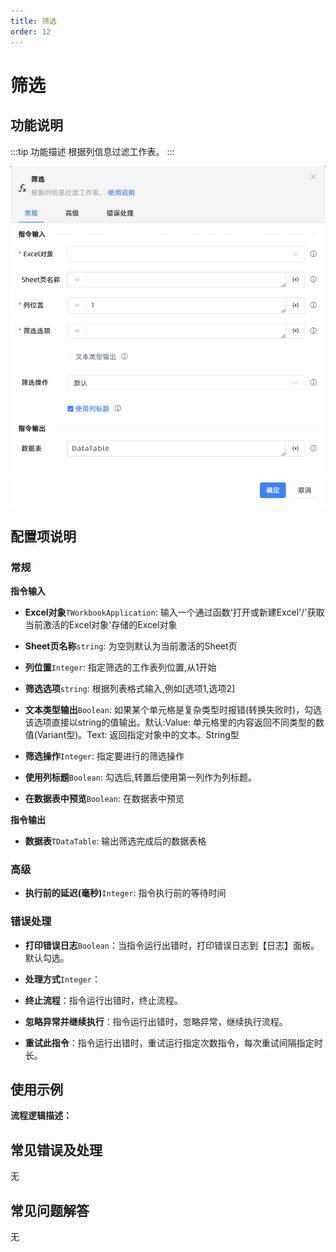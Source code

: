 ```yaml
---
title: 筛选
order: 12
---
```


# 筛选

## 功能说明

:::tip 功能描述
根据列信息过滤工作表。
:::

![筛选](../../../../assets/筛选_command.png)

## 配置项说明

### 常规

**指令输入**

- **Excel对象**`TWorkbookApplication`: 输入一个通过函数'打开或新建Excel'/'获取当前激活的Excel对象'存储的Excel对象

- **Sheet页名称**`string`: 为空则默认为当前激活的Sheet页

- **列位置**`Integer`: 指定筛选的工作表列位置,从1开始

- **筛选选项**`string`: 根据列表格式输入,例如[选项1,选项2]

- **文本类型输出**`Boolean`: 如果某个单元格是复杂类型时报错(转换失败时)，勾选该选项直接以string的值输出。默认:Value: 单元格里的内容返回不同类型的数值(Variant型)。Text: 返回指定对象中的文本。String型

- **筛选操作**`Integer`: 指定要进行的筛选操作

- **使用列标题**`Boolean`: 勾选后,转置后使用第一列作为列标题。

- **在数据表中预览**`Boolean`: 在数据表中预览


**指令输出**

- **数据表**`TDataTable`: 输出筛选完成后的数据表格

### 高级

- **执行前的延迟(毫秒)**`Integer`: 指令执行前的等待时间

### 错误处理

- **打印错误日志**`Boolean`：当指令运行出错时，打印错误日志到【日志】面板。默认勾选。

- **处理方式**`Integer`：

 - **终止流程**：指令运行出错时，终止流程。

 - **忽略异常并继续执行**：指令运行出错时，忽略异常，继续执行流程。

 - **重试此指令**：指令运行出错时，重试运行指定次数指令，每次重试间隔指定时长。

## 使用示例

**流程逻辑描述：** 

## 常见错误及处理

无

## 常见问题解答

无

